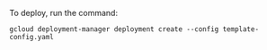To deploy, run the command:

    gcloud deployment-manager deployment create --config template-config.yaml
